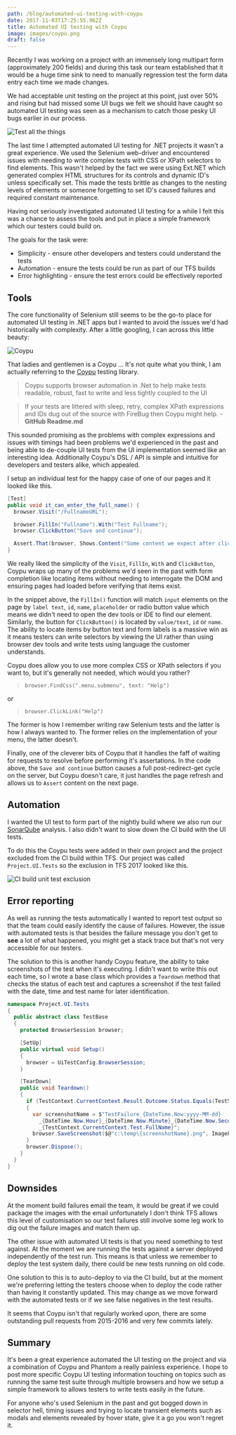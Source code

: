 ```yaml
---
path: /blog/automated-ui-testing-with-coypu
date: 2017-11-03T17:25:55.962Z
title: Automated UI testing with Coypu
image: images/coypu.png
draft: false
---
```


Recently I was working on a project with an immensely long multipart form (approximately 200 fields) and during this task our team established that it would be a huge time sink to need to manually regression test the form data entry each time we made changes.

We had acceptable unit testing on the project at this point, just over 50% and rising but had missed some UI bugs we felt we should have caught so automated UI testing was seen as a mechanism to catch those pesky UI bugs earlier in our process.

![Test all the things](images/TestAllTheThings.jpg)

The last time I attempted automated UI testing for .NET projects it wasn't a great experience. We used the Selenium web-driver and encountered issues with needing to write complex tests with CSS or XPath selectors to find elements.
This wasn't helped by the fact we were using Ext.NET which generated complex HTML structures for its controls and dynamic ID's unless specifically set.
This made the tests brittle as changes to the nesting levels of elements or someone forgetting to set ID's caused failures and required constant maintenance.

Having not seriously investigated automated UI testing for a while I felt this was a chance to assess the tools and put in place a simple framework which our testers could build on.

The goals for the task were:

- Simplicity - ensure other developers and testers could understand the tests
- Automation - ensure the tests could be run as part of our TFS builds
- Error highlighting - ensure the test errors could be effectively reported

## Tools

The core functionality of Selenium still seems to be the go-to place for automated UI testing in .NET apps but I wanted to avoid the issues we'd had historically with complexity. After a little googling, I can across this little beauty:

![Coypu](images/coypu.png)

That ladies and gentlemen is a Coypu ... It's not quite what you think, I am actually referring to the [Coypu](https://github.com/featurist/coypu) testing library.

> Coypu supports browser automation in .Net to help make tests readable, robust, fast to write and less tightly coupled to the UI

> If your tests are littered with sleep, retry, complex XPath expressions and IDs dug out of the source with FireBug then Coypu might help. - **GitHub Readme.md**

This sounded promising as the problems with complex expressions and issues with timings had been problems we'd experienced in the past and being able to de-couple UI tests from the UI implementation seemed like an interesting idea.
Additionally Coypu's DSL / API is simple and intuitive for developers and testers alike, which appealed.

I setup an individual test for the happy case of one of our pages and it looked like this.

```csharp
[Test]
public void it_can_enter_the_full_name() {
  browser.Visit("/FullnameURL");

  browser.FillIn("Fullname").With("Test Fullname");
  browser.ClickButton("Save and continue");

  Assert.That(browser, Shows.Content("Some content we expect after clicking save"));
}
```

We really liked the simplicity of the `Visit`, `FillIn`, `With` and `ClickButton`, Coypu wraps up many of the problems we'd seen in the past with form completion like locating items without needing to interrogate the DOM and ensuring pages had loaded before verifying that items exist.

In the snippet above, the `FillIn()` function will match `input` elements on the page by `label text`, `id`, `name`, `placeholder` or radio button value which means we didn't need to open the dev tools or IDE to find our element. Similarly, the button for `ClickButton()` is located by `value/text`, `id` or `name`.
The ability to locate items by button text and form labels is a massive win as it means testers can write selectors by viewing the UI rather than using browser dev tools and write tests using language the customer understands.

Coypu does allow you to use more complex CSS or XPath selectors if you want to, but it's generally not needed, which would you rather?

> `browser.FindCss(".menu.submenu", text: "Help")`

or

> `browser.ClickLink("Help")`

The former is how I remember writing raw Selenium tests and the latter is how I always wanted to. The former relies on the implementation of your menu, the latter doesn't.

Finally, one of the cleverer bits of Coypu that it handles the faff of waiting for requests to resolve before performing it's assertations. In the code above, the `Save and continue` button causes a full post-redirect-get cycle on the server, but Coypu doesn't care, it just handles the page refresh and allows us to `Assert` content on the next page.

## Automation

I wanted the UI test to form part of the nightly build where we also run our [SonarQube](https://www.sonarqube.org/) analysis. I also didn't want to slow down the CI build with the UI tests.

To do this the Coypu tests were added in their own project and the project excluded from the CI build within TFS. Our project was called `Project.UI.Tests` so the exclusion in TFS 2017 looked like this.

![CI build unit test exclusion](images/ui-test-exclusion.png)

## Error reporting

As well as running the tests automatically I wanted to report test output so that the team could easily identify the cause of failures.
However, the issue with automated tests is that besides the failure message you don't get to **see** a lot of what happened, you might get a stack trace but that's not very accessible for our testers.

The solution to this is another handy Coypu feature, the ability to take screenshots of the test when it's executing.
I didn't want to write this out each time, so I wrote a base class which provides a `Teardown` method that checks the status of each test and captures a screenshot if the test failed with the date, time and test name for later identification.

```csharp
namespace Project.UI.Tests
{
  public abstract class TestBase
  {
    protected BrowserSession browser;

    [SetUp]
    public virtual void Setup()
    {
      browser = UiTestConfig.BrowserSession;
    }

    [TearDown]
    public void Teardown()
    {
      if (TestContext.CurrentContext.Result.Outcome.Status.Equals(TestStatus.Failed))
      {
        var screenshotName = $"TestFailure_{DateTime.Now:yyyy-MM-dd}
          _{DateTime.Now.Hour}_{DateTime.Now.Minute}_{DateTime.Now.Second}
          _{TestContext.CurrentContext.Test.FullName}";
        browser.SaveScreenshot($@"c:\temp\{screenshotName}.png", ImageFormat.Png);
      }
      browser.Dispose();
    }
  }
}
```

## Downsides

At the moment build failures email the team, it would be great if we could package the images with the email unfortunately I don't think TFS allows this level of customisation so our test failures still involve some leg work to dig out the failure images and match them up.

The other issue with automated UI tests is that you need something to test against. At the moment we are running the tests against a server deployed independently of the test run. This means is that unless we remember to deploy the test system daily, there could be new tests running on old code.

One solution to this is to auto-deploy to via the CI build, but at the moment we're preferring letting the testers choose when to deploy the code rather than having it constantly updated. This may change as we move forward with the automated tests or if we see false negatives in the test results.

It seems that Coypu isn't that regularly worked upon, there are some outstanding pull requests from 2015-2016 and very few commits lately.

## Summary

It's been a great experience automated the UI testing on the project and via a combination of Coypu and Phantom a really painless experience.
I hope to post more specific Coypu UI testing information touching on topics such as running the same test suite through multiple browsers and how we setup a simple framework to allows testers to write tests easily in the future.

For anyone who's used Selenium in the past and got bogged down in selector hell, timing issues and trying to locate transient elements such as modals and elements revealed by hover state, give it a go you won't regret it.

